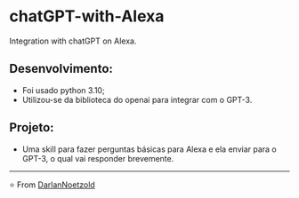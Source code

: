 # chatGPT-with-Alexa
 Integration with chatGPT on Alexa.

## Desenvolvimento:
* Foi usado python 3.10;
* Utilizou-se da biblioteca do openai para integrar com o GPT-3.

## Projeto:
* Uma skill para fazer perguntas básicas para Alexa e ela enviar para o GPT-3, o qual vai responder brevemente.

---
⭐️ From [DarlanNoetzold](https://github.com/DarlanNoetzold)
